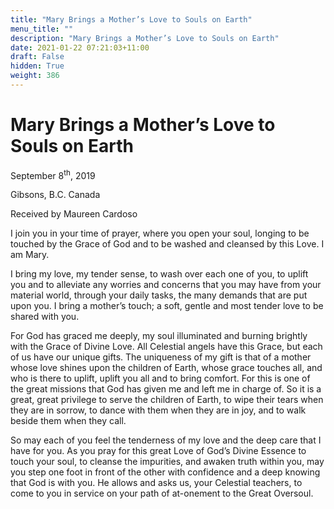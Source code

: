 ```yaml
---
title: "Mary Brings a Mother’s Love to Souls on Earth"
menu_title: ""
description: "Mary Brings a Mother’s Love to Souls on Earth"
date: 2021-01-22 07:21:03+11:00
draft: False
hidden: True
weight: 386
---
```

# Mary Brings a Mother’s Love to Souls on Earth

September 8<sup>th</sup>, 2019

Gibsons, B.C. Canada

Received by Maureen Cardoso


I join you in your time of prayer, where you open your soul, longing to be touched by the Grace of God and to be washed and cleansed by this Love. I am Mary. 

I bring my love, my tender sense, to wash over each one of you, to uplift you and to alleviate any worries and concerns that you may have from your material world, through your daily tasks, the many demands that are put upon you. I bring a mother’s touch; a soft, gentle and most tender love to be shared with you. 

For God has graced me deeply, my soul illuminated and burning brightly with the Grace of Divine Love. All Celestial angels have this Grace, but each of us have our unique gifts. The uniqueness of my gift is that of a mother whose love shines upon the children of Earth, whose grace touches all, and who is there to uplift, uplift you all and to bring comfort. For this is one of the great missions that God has given me and left me in charge of. So it is a great, great privilege to serve the children of Earth, to wipe their tears when they are in sorrow, to dance with them when they are in joy, and to walk beside them when they call. 

So may each of you feel the tenderness of my love and the deep care that I have for you. As you pray for this great Love of God’s Divine Essence to touch your soul, to cleanse the impurities, and awaken truth within you, may you step one foot in front of the other with confidence and a deep knowing that God is with you. He allows and asks us, your Celestial teachers, to come to you in service on your path of at-onement to the Great Oversoul. 